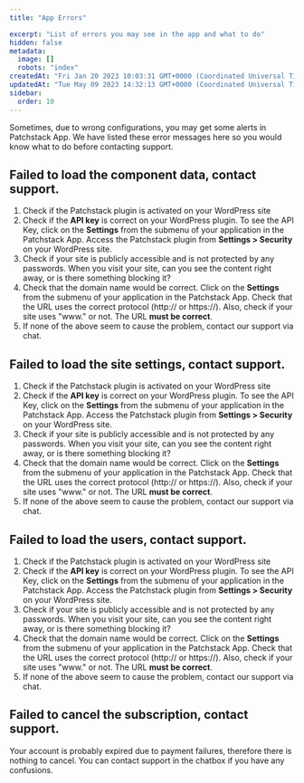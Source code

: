 ```yaml
---
title: "App Errors"

excerpt: "List of errors you may see in the app and what to do"
hidden: false
metadata: 
  image: []
  robots: "index"
createdAt: "Fri Jan 20 2023 10:03:31 GMT+0000 (Coordinated Universal Time)"
updatedAt: "Tue May 09 2023 14:32:13 GMT+0000 (Coordinated Universal Time)"
sidebar:
  order: 10
---
```

Sometimes, due to wrong configurations, you may get some alerts in Patchstack App. We have listed these error messages here so you would know what to do before contacting support.

## Failed to load the component data, contact support.

1. Check if the Patchstack plugin is activated on your WordPress site
2. Check if the **API key** is correct on your WordPress plugin. To see the API Key, click on the **Settings** from the submenu of your application in the Patchstack App. Access the Patchstack plugin from **Settings > Security** on your WordPress site.
3. Check if your site is publicly accessible and is not protected by any passwords. When you visit your site, can you see the content right away, or is there something blocking it?
4. Check that the domain name would be correct. Click on the **Settings** from the submenu of your application in the Patchstack App. Check that the URL uses the correct protocol (http\:// or https://). Also, check if your site uses "www." or not. The URL **must be correct**.
5. If none of the above seem to cause the problem, contact our support via chat.

## Failed to load the site settings, contact support.

1. Check if the Patchstack plugin is activated on your WordPress site
2. Check if the **API key** is correct on your WordPress plugin. To see the API Key, click on the **Settings** from the submenu of your application in the Patchstack App. Access the Patchstack plugin from **Settings > Security** on your WordPress site.
3. Check if your site is publicly accessible and is not protected by any passwords. When you visit your site, can you see the content right away, or is there something blocking it?
4. Check that the domain name would be correct. Click on the **Settings** from the submenu of your application in the Patchstack App. Check that the URL uses the correct protocol (http\:// or https://). Also, check if your site uses "www." or not. The URL **must be correct**.
5. If none of the above seem to cause the problem, contact our support via chat.

## Failed to load the users, contact support.

1. Check if the Patchstack plugin is activated on your WordPress site
2. Check if the **API key** is correct on your WordPress plugin. To see the API Key, click on the **Settings** from the submenu of your application in the Patchstack App. Access the Patchstack plugin from **Settings > Security** on your WordPress site.
3. Check if your site is publicly accessible and is not protected by any passwords. When you visit your site, can you see the content right away, or is there something blocking it?
4. Check that the domain name would be correct. Click on the **Settings** from the submenu of your application in the Patchstack App. Check that the URL uses the correct protocol (http\:// or https://). Also, check if your site uses "www." or not. The URL **must be correct**.
5. If none of the above seem to cause the problem, contact our support via chat.

## Failed to cancel the subscription, contact support.

Your account is probably expired due to payment failures, therefore there is nothing to cancel. You can contact support in the chatbox if you have any confusions.
